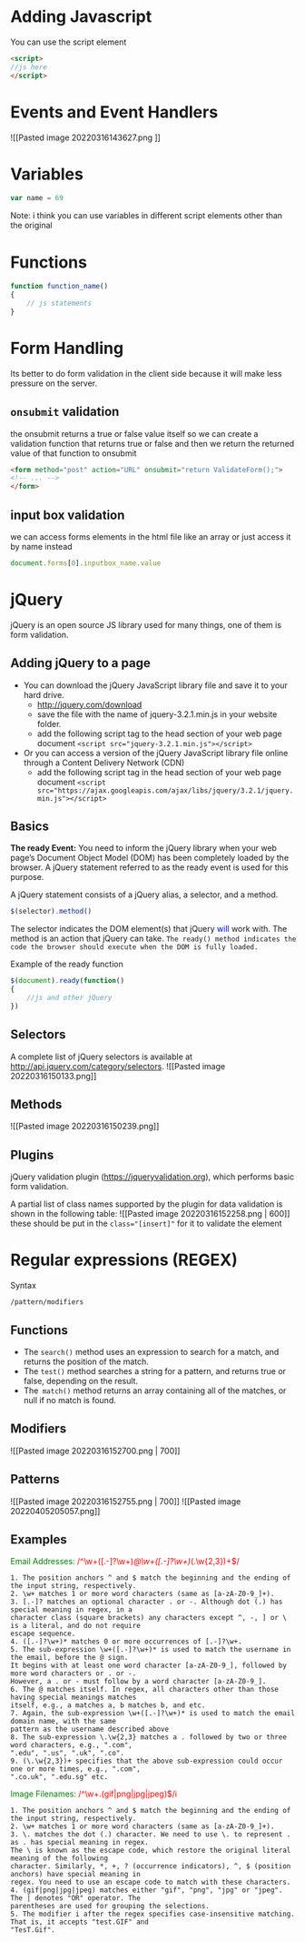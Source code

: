 # Adding Javascript
You can use the script element
```html
<script>
//js here 
</script>
```

# Events and Event Handlers
![[Pasted image 20220316143627.png ]]

# Variables
```js
var name = 69
```
Note: i think you can use variables in different script elements other than the original

# Functions
```js
function function_name()
{
	// js statements
}
```

# Form Handling 
Its better to do form validation in the client side because it will make less pressure on the server.

## `onsubmit` validation
the onsubmit returns a true or false value itself so we can create a validation function that returns true or false and then we return the returned value of that function to onsubmit
```html
<form method="post" action="URL" onsubmit="return ValidateForm();">
<!-- ... -->
</form>
```

## input box validation
we can access forms elements in the html file like an array or just access it by name instead
```js
document.forms[0].inputbox_name.value
```

# jQuery 
jQuery is an open source JS library used for many things, one of them is form validation.

## Adding jQuery to a page
- You can download the jQuery JavaScript library file and save it to your hard drive.
	-  http://jquery.com/download
	-  save the file with the name of jquery-3.2.1.min.js in your website folder.
	-  add the following script tag to the head section of your web page document `<script src="jquery-3.2.1.min.js"></script>`
- Or you can access a version of the jQuery JavaScript library file online through a Content Delivery Network (CDN)
	- add the following script tag in the head section of your web page document `<script src="https://ajax.googleapis.com/ajax/libs/jquery/3.2.1/jquery.min.js"></script>`

## Basics
**The ready Event:**
You need to inform the jQuery library when your web page’s Document Object Model (DOM) has been completely loaded by the browser. A jQuery statement referred to as the ready event is used for this purpose.

A jQuery statement consists of a jQuery alias, a selector, and a method.
```js
$(selector).method()
```
The selector indicates the DOM element(s) that jQuery <span style="color:blue;">will</span> work with.
The method is an action that jQuery can take.
`The ready() method indicates the code the browser should execute when the DOM is fully loaded.`

Example of the ready function
```js
$(document).ready(function()
{
	//js and other jQuery
})
```

## Selectors
A complete list of jQuery selectors is available at http://api.jquery.com/category/selectors.
![[Pasted image 20220316150133.png]]

## Methods
![[Pasted image 20220316150239.png]]

## Plugins
jQuery validation plugin (https://jqueryvalidation.org), which performs basic form validation.

A partial list of class names supported by the plugin for data validation is shown in the following table:
![[Pasted image 20220316152258.png | 600]]
these should be put in the `class="[insert]"` for it to validate the element

# Regular expressions (REGEX)
Syntax
```
/pattern/modifiers
```

## Functions
- The `search()` method uses an expression to search for a match, and returns the position of the match.
- The `test()` method searches a string for a pattern, and returns true or false, depending on the result.
- The` match()` method returns an array containing all of the matches, or null if no match is found.

## Modifiers
![[Pasted image 20220316152700.png | 700]]

## Patterns
![[Pasted image 20220316152755.png | 700]]
![[Pasted image 20220405205057.png]]
## Examples
<span style="color: green;">Email Addresses:</span> <span style="color: red;">/^\w+([.-]?\w+)*@\w+([.-]?\w+)*(\.\w{2,3})+$/</span>
```
1. The position anchors ^ and $ match the beginning and the ending of the input string, respectively.
2. \w+ matches 1 or more word characters (same as [a-zA-Z0-9_]+).
3. [.-]? matches an optional character . or -. Although dot (.) has special meaning in regex, in a
character class (square brackets) any characters except ^, -, ] or \ is a literal, and do not require
escape sequence.
4. ([.-]?\w+)* matches 0 or more occurrences of [.-]?\w+.
5. The sub-expression \w+([.-]?\w+)* is used to match the username in the email, before the @ sign.
It begins with at least one word character [a-zA-Z0-9_], followed by more word characters or . or -.
However, a . or - must follow by a word character [a-zA-Z0-9_].
6. The @ matches itself. In regex, all characters other than those having special meanings matches
itself, e.g., a matches a, b matches b, and etc.
7. Again, the sub-expression \w+([.-]?\w+)* is used to match the email domain name, with the same
pattern as the username described above
8. The sub-expression \.\w{2,3} matches a . followed by two or three word characters, e.g., ".com",
".edu", ".us", ".uk", ".co".
9. (\.\w{2,3})+ specifies that the above sub-expression could occur one or more times, e.g., ".com",
".co.uk", ".edu.sg" etc.
```
<span style="color: green;">Image Filenames:</span> <span style="color: red;"> /^\w+\.(gif|png|jpg|jpeg)$/i</span>
```
1. The position anchors ^ and $ match the beginning and the ending of the input string, respectively.
2. \w+ matches 1 or more word characters (same as [a-zA-Z0-9_]+).
3. \. matches the dot (.) character. We need to use \. to represent . as . has special meaning in regex.
The \ is known as the escape code, which restore the original literal meaning of the following
character. Similarly, *, +, ? (occurrence indicators), ^, $ (position anchors) have special meaning in
regex. You need to use an escape code to match with these characters.
4. (gif|png|jpg|jpeg) matches either "gif", "png", "jpg" or "jpeg". The | denotes "OR" operator. The
parentheses are used for grouping the selections.
5. The modifier i after the regex specifies case-insensitive matching. That is, it accepts "test.GIF" and
"TesT.Gif".
```